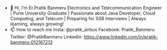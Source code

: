 - 👋 Hi, I’m Er.Pratik Banmeru
Electronics and Telecommunication Engineer | Pune University Graduate | Passionate about Java Developer, Cloud Computing, and Telecom | Preparing for SSB Interviews | Always learning, always growing!
- 📫 How to reach me Insta: @pratik_airbus
Facebook: Pratik_Banmeru
Twitter: @PratikBanmeru
LinkedIn: https://www.linkedin.com/in/pratik-banmeru-012167213
